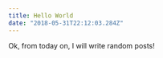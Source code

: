 ```yaml
---
title: Hello World
date: "2018-05-31T22:12:03.284Z"
---
```


Ok, from today on, I will write random posts!
